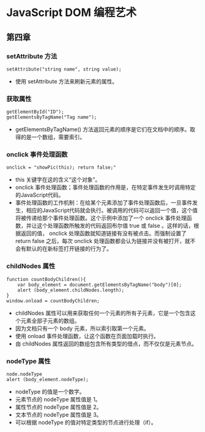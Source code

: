 # JavaScript DOM 编程艺术
## 第四章
### setAttribute 方法
```
setAttribute("string name", string value);
```
- 使用 setAttribute 方法来刷新元素的属性。

### 获取属性
```
getElementById("ID");
getElementsByTagName("Tag name");
```
- getElementsByTagName() 方法返回元素的顺序是它们在文档中的顺序。取得的是一个数组，需要索引。

### onclick 事件处理函数
```
onclick = "showPic(this); return false;"
```
- this 关键字在这的含义“这个对象”。
- onclick 事件处理函数；事件处理函数的作用是，在特定事件发生时调用特定的JavaScript代码。
- 事件处理函数的工作机制：在给某个元素添加了事件处理函数后，一旦事件发生，相应的JavaScript代码就会执行。被调用的代码可以返回一个值，这个值将被传递给那个事件处理函数。这个示例中添加了一个 onclick 事件处理函数，并让这个处理函数所触发的代码返回布尔值 true 或 false 。这样的话，根据返回的值， onclick 处理函数就知道链接有没有被点击。而强制设置了 return false 之后，每次 onclick 处理函数都会认为链接并没有被打开，就不会有默认的在新标签打开链接的行为了。

### childNodes 属性
```
function countBodyChildren(){
    var body_element = document.getElementsByTagName("body")[0];
    alert (body_element.childNodes.length);
}
window.onload = countBodyChildren;
```
- childNodes 属性可以用来获取任何一个元素的所有子元素，它是一个包含这个元素全部子元素的数组。
- 因为文档只有一个 body 元素，所以索引取第一个元素。
- 使用 onload 事件处理函数，让这个函数在页面加载时执行。
- 由 childNodes 属性返回的数组包含所有类型的借点，而不仅仅是元素节点。

### nodeType 属性
```
node.nodeType
alert (body_element.nodeType);
```
- nodeType 的值是一个数字。
- 元素节点的 nodeType 属性值是 1。
- 属性节点的 nodeType 属性值是 2。
- 文本节点的 nodeType 属性值是 3。
- 可以根据 nodeType 的值对特定类型的节点进行处理（if）。